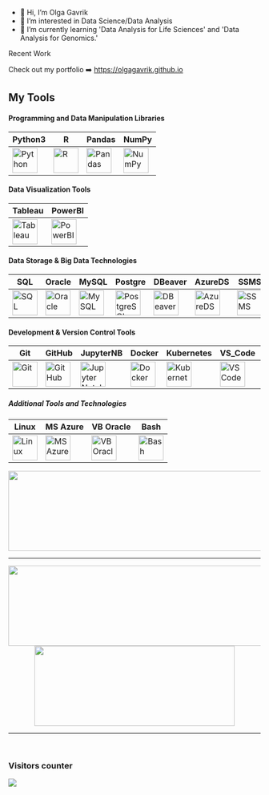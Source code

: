 - 👋 Hi, I’m Olga Gavrik
- 👀 I’m interested in Data Science/Data Analysis
- 🌱 I’m currently learning  'Data Analysis for Life Sciences' and 'Data Analysis for Genomics.'

Recent Work


Check out my portfolio ➡️ https://olgagavrik.github.io
  
## My Tools 
<div>

#### Programming and Data Manipulation Libraries
| Python3|R |Pandas|NumPy|
|----------|----------|----------|----------|
|<img src="https://cdn.jsdelivr.net/npm/simple-icons@latest/icons/python.svg" title="Python"  alt="Python" width="50" height="50"/>|<img src="https://cdn.jsdelivr.net/npm/simple-icons@latest/icons/r.svg" title="R" alt="R" width="50" height="50"/>|<img src="https://cdn.jsdelivr.net/npm/simple-icons@latest/icons/pandas.svg" title="Pandas" alt="Pandas" width="50" height="50"/>|<img src="https://cdn.jsdelivr.net/npm/simple-icons@latest/icons/numpy.svg" title="NumPy" alt="NumPy" width="50" height="50"/>|
  
#### Data Visualization Tools

| Tableau| PowerBI | 
|----------|----------|
|<img src="https://cdn.jsdelivr.net/npm/simple-icons@latest/icons/tableau.svg" title="Tableau" alt="Tableau" width="50" height="50"/>|<img src="https://cdn.jsdelivr.net/npm/simple-icons@latest/icons/powerbi.svg" title="PowerBI" alt="PowerBI" width="50" height="50"/>|

#### Data Storage & Big Data Technologies

|SQL | Oracle | MySQL |Postgre|DBeaver |AzureDS|SSMS|
|----------|----------|----------|----------|----------|----------|----------|
|<img src="https://cdn.jsdelivr.net/npm/simple-icons@latest/icons/mysql.svg" title="SQL" alt="SQL" width="50" height="50"/>|<img src="https://cdn.jsdelivr.net/npm/simple-icons@latest/icons/oracle.svg" title="Oracle" alt="Oracle" width="50" height="50"/>|<img src="https://cdn.jsdelivr.net/npm/simple-icons@latest/icons/mysql.svg" title="MySQL" alt="MySQL" width="50" height="50"/>| <img src="https://cdn.jsdelivr.net/npm/simple-icons@latest/icons/postgresql.svg" title="PostgreSQL" alt="PostgreSQL" width="50" height="50"/>|<img src="https://cdn.jsdelivr.net/npm/simple-icons@latest/icons/dbeaver.svg" title="DBeaver" alt="DBeaver" width="50" height="50"/>|<img src="https://cdn.jsdelivr.net/npm/simple-icons@latest/icons/microsoftazure.svg" title="AzureDS" alt="AzureDS" width="50" height="50"/>|<img src="https://cdn.jsdelivr.net/npm/simple-icons@latest/icons/microsoftsqlserver.svg" title="SSMS" alt="SSMS" width="50" height="50"/>|
  
#### Development & Version Control Tools

|Git |GitHub|JupyterNB|Docker |Kubernetes| VS_Code |PyCharm|
|----------|----------|----------|----------|----------|----------|----------|
|<img src="https://cdn.jsdelivr.net/npm/simple-icons@latest/icons/git.svg" title="Git" alt="Git" width="50" height="50"/>|<img src="https://cdn.jsdelivr.net/npm/simple-icons@latest/icons/github.svg" title="GitHub" alt="GitHub" width="50" height="50"/>|<img src="https://cdn.jsdelivr.net/npm/simple-icons@latest/icons/jupyter.svg" title="Jupyter Notebook" alt="Jupyter Notebook" width="50" height="50"/>|<img src="https://cdn.jsdelivr.net/npm/simple-icons@latest/icons/docker.svg" title="Docker" alt="Docker" width="50" height="50"/>|<img src="https://cdn.jsdelivr.net/npm/simple-icons@latest/icons/kubernetes.svg" title="Kubernetes" alt="Kubernetes" width="50" height="50"/>|<img src="https://cdn.jsdelivr.net/npm/simple-icons@latest/icons/visualstudiocode.svg" title="VS Code" alt="VS Code" width="50" height="50"/>|<img src="https://cdn.jsdelivr.net/npm/simple-icons@latest/icons/pycharm.svg" title="PyCharm" alt="PyCharm" width="50" height="50"/>|


##### Additional Tools and Technologies 

|Linux|MS Azure| VB Oracle|Bash|
|----------|----------|----------|----------|
|<img src="https://cdn.jsdelivr.net/npm/simple-icons@latest/icons/linux.svg" title="Linux" alt="Linux" width="50" height="50"/>|<img src="https://cdn.jsdelivr.net/npm/simple-icons@latest/icons/microsoftazure.svg" title="MS Azure" alt="MS Azure" width="50" height="50"/>|<img src="https://cdn.jsdelivr.net/npm/simple-icons@latest/icons/oracle.svg" title="VB Oracle" alt="VB Oracle" width="50" height="50"/>|<img src="https://cdn.jsdelivr.net/npm/simple-icons@latest/icons/gnubash.svg" title="Bash" alt="Bash" width="50" height="50"/>|
  
</div>

<p align="center">
  <img width="700" height="160" src="https://streak-stats.demolab.com?user=olgagavrik&theme=highcontrast&hide_border=true&border_radius=5&card_width=800">
</p>


---




<p align="center">
  <img width="600" height="160" src="https://github-readme-stats.vercel.app/api?username=olgagavrik&show_icons=true&theme=vision-friendly-dark">
  <img width="400" height="160" src="https://github-readme-stats.vercel.app/api/top-langs/?username=olgagavrik&size_weight=0.15&count_weight=0.5&layout=compact&theme=vision-friendly-dark">
</p>
 
---
<br>
<h3> Visitors counter </h3>
<p>
  <a href="https://github.com/ParthGohil21/github-profile-count">
    <img align="center" src="https://profile-counter.glitch.me/{olgagavrik}/count.svg" />
    </a>
</p>

</details>
  
<p align="center">



<!---
olgagavrik/olgagavrik is a ✨ special ✨ repository because its `README.md` (this file) appears on your GitHub profile.
You can click the Preview link to take a look at your changes.
--->
